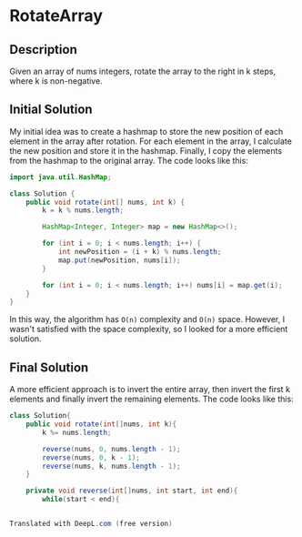 # RotateArray

## Description

Given an array of nums integers, rotate the array to the right in k steps, where k is non-negative.

## Initial Solution

My initial idea was to create a hashmap to store the new position of each element in the array after rotation. For each element in the array, I calculate the new position and store it in the hashmap. Finally, I copy the elements from the hashmap to the original array. The code looks like this:

```java
import java.util.HashMap;

class Solution {
    public void rotate(int[] nums, int k) {
        k = k % nums.length;

        HashMap<Integer, Integer> map = new HashMap<>();

        for (int i = 0; i < nums.length; i++) {
            int newPosition = (i + k) % nums.length;
            map.put(newPosition, nums[i]);
        }

        for (int i = 0; i < nums.length; i++) nums[i] = map.get(i);
    }
}
```
In this way, the algorithm has `O(n)` complexity and `O(n)` space. However, I wasn't satisfied with the space complexity, so I looked for a more efficient solution.

## Final Solution

A more efficient approach is to invert the entire array, then invert the first k elements and finally invert the remaining elements. The code looks like this:

```java
class Solution{
    public void rotate(int[]nums, int k){
        k %= nums.length;

        reverse(nums, 0, nums.length - 1);
        reverse(nums, 0, k - 1);
        reverse(nums, k, nums.length - 1);
    }

    private void reverse(int[]nums, int start, int end){
        while(start < end){


Translated with DeepL.com (free version)